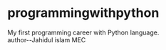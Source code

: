 # programmingwithpython
My first programming career with Python language.
<br>
author--Jahidul islam MEC
